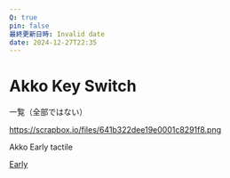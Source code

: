 ```yaml
---
Q: true
pin: false
最終更新日時: Invalid date
date: 2024-12-27T22:35
---
```

# Akko Key Switch

一覧（全部ではない）

https://scrapbox.io/files/641b322dee19e0001c8291f8.png

Akko Early tactile

[Early](https://www.notion.soTactile#641f02a090895c000076aac7)
